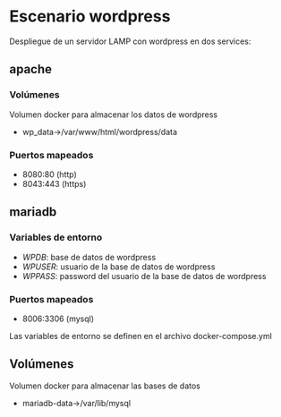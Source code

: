# Escenario wordpress

Despliegue de un servidor LAMP con wordpress en dos services:

## apache

### Volúmenes

Volumen docker para almacenar los datos de wordpress

- wp_data->/var/www/html/wordpress/data

### Puertos mapeados

- 8080:80 (http)
- 8043:443 (https)

## mariadb

### Variables de entorno

- *WPDB*: base de datos de wordpress
- *WPUSER*: usuario de la base de datos de wordpress
- *WPPASS*: password del usuario de la base de datos de wordpress

### Puertos mapeados

- 8006:3306 (mysql)

Las variables de entorno se definen en el archivo docker-compose.yml

## Volúmenes

Volumen docker para almacenar las bases de datos

- mariadb-data->/var/lib/mysql

